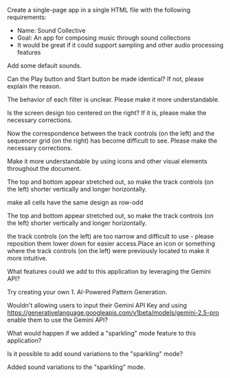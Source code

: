 Create a single-page app in a single HTML file with the following requirements:
- Name: Sound Collective
- Goal: An app for composing music through sound collections
- It would be great if it could support sampling and other audio processing features

Add some default sounds.

Can the Play button and Start button be made identical? If not, please explain the reason.

The behavior of each filter is unclear. Please make it more understandable.

Is the screen design too centered on the right? If it is, please make the necessary corrections.

Now the correspondence between the track controls (on the left) and the sequencer grid (on the right) has become difficult to see. Please make the necessary corrections.

Make it more understandable by using icons and other visual elements throughout the document.

The top and bottom appear stretched out, so make the track controls (on the left) shorter vertically and longer horizontally.

make all cells have the same design as row-odd

The top and bottom appear stretched out, so make the track controls (on the left) shorter vertically and longer horizontally.

the track controls (on the left) are too narrow and difficult to use - please reposition them lower down for easier access.Place an icon or something where the track controls (on the left) were previously located to make it more intuitive.

What features could we add to this application by leveraging the Gemini API?

Try creating your own 1. AI-Powered Pattern Generation.

Wouldn't allowing users to input their Gemini API Key and using https://generativelanguage.googleapis.com/v1beta/models/gemini-2.5-pro enable them to use the Gemini API?

What would happen if we added a "sparkling" mode feature to this application?

Is it possible to add sound variations to the "sparkling" mode?

Added sound variations to the "sparkling" mode.
